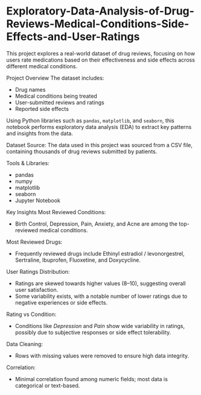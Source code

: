 # Exploratory-Data-Analysis-of-Drug-Reviews-Medical-Conditions-Side-Effects-and-User-Ratings

This project explores a real-world dataset of drug reviews, focusing on how users rate medications based on their effectiveness and side effects across different medical conditions.

Project Overview
The dataset includes:
- Drug names
- Medical conditions being treated
- User-submitted reviews and ratings
- Reported side effects

Using Python libraries such as `pandas`, `matplotlib`, and `seaborn`, this notebook performs exploratory data analysis (EDA) to extract key patterns and insights from the data.

Dataset Source:
The data used in this project was sourced from a CSV file, containing thousands of drug reviews submitted by patients.

Tools & Libraries:
- pandas
- numpy
- matplotlib
- seaborn
- Jupyter Notebook

Key Insights
Most Reviewed Conditions:  
  - Birth Control, Depression, Pain, Anxiety, and Acne are among the top-reviewed medical conditions.

Most Reviewed Drugs:  
  - Frequently reviewed drugs include Ethinyl estradiol / levonorgestrel, Sertraline, Ibuprofen, Fluoxetine, and Doxycycline.

User Ratings Distribution:  
  - Ratings are skewed towards higher values (8–10), suggesting overall user satisfaction.
  - Some variability exists, with a notable number of lower ratings due to negative experiences or side effects.

Rating vs Condition:  
  - Conditions like *Depression* and *Pain* show wide variability in ratings, possibly due to subjective responses or side effect tolerability.

Data Cleaning:  
  - Rows with missing values were removed to ensure high data integrity.
  
Correlation:  
  - Minimal correlation found among numeric fields; most data is categorical or text-based.
